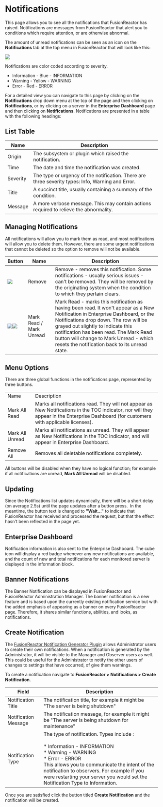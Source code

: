 # Notifications

This page allows you to see all the notifications that FusionReactor has
raised. Notifications are messages from FusionReactor that alert you to conditions
which require attention, or are otherwise abnormal.

The amount of unread notifications can be seen as an icon on the
**Notifications** tab at the top menu in FusionReactor that will look
like this:

![](/attachments/245548637/245548655.png)

Notifications are color coded according to severity.

-   Information - Blue - INFORMATION
-   Warning - Yellow - WARNING
-   Error - Red - ERROR

For a detailed view you can navigate to this page by clicking on the
**Notifications** drop down menu at the top of the page and then
clicking on **Notifications**, or by clicking on a server in the
**Enterprise** **Dashboard** page and then clicking on
**Notifications**. Notifications are presented in a table with the
following headings:

## List Table

|Name|Description|
|--- |--- |
|Origin|The subsystem or plugin which raised the notification.|
|Time|The date and time the notification was created.|
|Severity|The type or urgency of the notification. There are three severity types: Info, Warning and Error.|
|Title|A succinct title, usually containing a summary of the condition.|
|Message|A more verbose message. This may contain actions required to relieve the abnormality.|


## Managing Notifications

All notifications will allow you to mark them as read, and most
notifications will allow you to delete them. However, there are some
urgent notifications that cannot be deleted so the option to remove will
not be available. 

|Button|Name|Description|
|--- |--- |--- |
|![](/attachments/245548637/245548649.png)|Remove|Remove - removes this notification. Some notifications - usually serious issues - can't be removed. They will be removed by the originating system when the condition to which they pertain clears.|
|![](/attachments/245548637/245548643.png)![](/attachments/245548637/245548661.png)|Mark Read / Mark Unread|Mark Read - marks this notification as having been read.  It won't appear as a New Notification in Enterprise Dashboard, or the Notifications drop down. The row will be grayed out slightly to indicate this notification has been read. The Mark Read button will change to Mark Unread - which resets the notification back to its unread state.|

## Menu Options

There are three global functions in the notifications page, represented
by three buttons.

|||
|--- |--- |
|Name|Description|
|Mark All Read|Marks all notifications read.  They will not appear as New Notifications in the TOC indicator, nor will they appear in the Enterprise Dashboard (for customers with applicable licenses).|
|Mark All Unread|Marks all notifications as unread.  They will appear as New Notifications in the TOC indicator, and will appear in Enterprise Dashboard.|
|Remove All|Removes all deletable notifications completely.|


All buttons will be disabled when they have no logical function; for
example if all notifications are unread, **Mark All Unread** will be
disabled.

## Updating

Since the Notifications list updates dynamically, there will be a short
delay (on average 2.5s) until the page updates after a button press.  In
the meantime, the button text is changed to **"Wait..."** to indicate
that FusionReactor has received and processed the request, but that the
effect hasn't been reflected in the page yet.

## Enterprise Dashboard

Notification information is also sent to the Enterprise Dashboard. The
cube icon will display a red badge whenever any new notifications are
available, and the count of new and total notifications for each
monitored server is displayed in the information block.

## Banner Notifications

The Banner Notification can be displayed in FusionReactor and
FusionReactor Administration Manager. The banner notification is a new
feature and is based upon the currently existing notification
service but with the added emphasis of appearing as a banner on every
FusionReactor page. Therefore, it shares similar functions, abilities,
and looks, as notifications. 

## Create Notification

The [FusionReactor Notification Generator
Plugin](/frdocs/Data-insights/Extras/Plugins/FusionReactor-Notification-Generator-Plugin/)
allows Administrator users to create their own notifications. When a
notification is generated by the Administrator, it will be visible to
the Manager and Observer users as well.  
This could be useful for the Administrator to notify the other users of
changes to settings that have occurred, of give them warnings.

To create a notification navigate to **FusionReactor &gt; Notifications
&gt; Create Notification**.

|Field|Description|
|--- |--- |
|Notification Title|The notification title, for example it might be "The server is being shutdown"|
|Notification Message|The notification message, for example it might be "The server is being shutdown for maintenance"|
|Notification Type|The type of notification. Types include :<br><br> * Information - INFORMATION<br> * Warning - WARNING<br> * Error - ERROR<br>This allows you to communicate the intent of the notification to observers. For example if you were restarting your server you would set the Notification Type to Information.|

Once you are satisfied click the button titled **Create Notification**
and the notification will be created.

